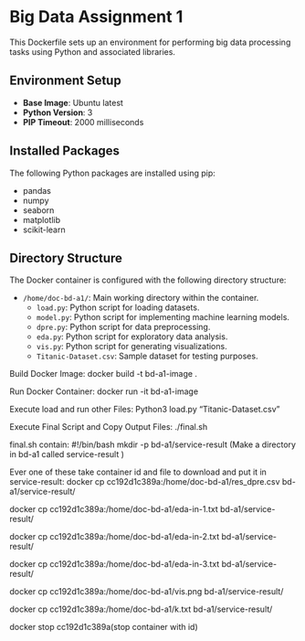# Big Data Assignment 1


This Dockerfile sets up an environment for performing big data processing tasks using Python and associated libraries.


## Environment Setup


- **Base Image**: Ubuntu latest
- **Python Version**: 3
- **PIP Timeout**: 2000 milliseconds


## Installed Packages


The following Python packages are installed using pip:


- pandas
- numpy
- seaborn
- matplotlib
- scikit-learn


## Directory Structure


The Docker container is configured with the following directory structure:


- `/home/doc-bd-a1/`: Main working directory within the container.
  - `load.py`: Python script for loading datasets.
  - `model.py`: Python script for implementing machine learning models.
  - `dpre.py`: Python script for data preprocessing.
  - `eda.py`: Python script for exploratory data analysis.
  - `vis.py`: Python script for generating visualizations.
  - `Titanic-Dataset.csv`: Sample dataset for testing purposes.


Build Docker Image:
docker build -t bd-a1-image .


Run Docker Container:
docker run -it  bd-a1-image


Execute load and run other Files:
Python3 load.py “Titanic-Dataset.csv”


Execute Final Script and Copy Output Files:
./final.sh 


final.sh contain:
#!/bin/bash
mkdir -p bd-a1/service-result (Make a directory in bd-a1 called service-result )


Ever one of these take container id and file to download and put it in service-result:
docker cp cc192d1c389a:/home/doc-bd-a1/res_dpre.csv bd-a1/service-result/

docker cp cc192d1c389a:/home/doc-bd-a1/eda-in-1.txt bd-a1/service-result/

docker cp cc192d1c389a:/home/doc-bd-a1/eda-in-2.txt bd-a1/service-result/

docker cp cc192d1c389a:/home/doc-bd-a1/eda-in-3.txt bd-a1/service-result/

docker cp cc192d1c389a:/home/doc-bd-a1/vis.png bd-a1/service-result/

docker cp cc192d1c389a:/home/doc-bd-a1/k.txt bd-a1/service-result/


docker stop cc192d1c389a(stop container with id)
